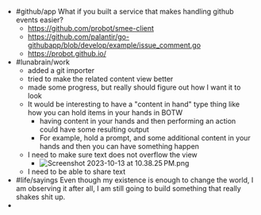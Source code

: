 - #github/app What if you built a service that makes handling github events easier?
	- https://github.com/probot/smee-client
	- https://github.com/palantir/go-githubapp/blob/develop/example/issue_comment.go
	- https://probot.github.io/
- #lunabrain/work
	- added a git importer
	- tried to make the related content view better
	- made some progress, but really should figure out how I want it to look
	- It would be interesting to have a "content in hand" type thing like how you can hold items in your hands in BOTW
		- having content in your hands and then performing an action could have some resulting output
		- For example, hold a prompt, and some additional content in your hands and then you can have something happen
	- I need to make sure text does not overflow the view
		- ![Screenshot 2023-10-13 at 10.38.25 PM.png](../assets/Screenshot_2023-10-13_at_10.38.25 PM_1697261908331_0.png)
	- I need to be able to share text
- #life/sayings Even though my existence is enough to change the world, I am observing it after all, I am still going to build something that really shakes shit up.
-